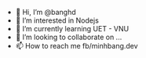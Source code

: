 - 👋 Hi, I’m @banghd
- 👀 I’m interested in Nodejs
- 🌱 I’m currently learning UET - VNU
- 💞️ I’m looking to collaborate on ...
- 📫 How to reach me fb/minhbang.dev
<!---
banghd/banghd is a ✨ special ✨ repository because its `README.md` (this file) appears on your GitHub profile.
You can click the Preview link to take a look at your changes.
--->
